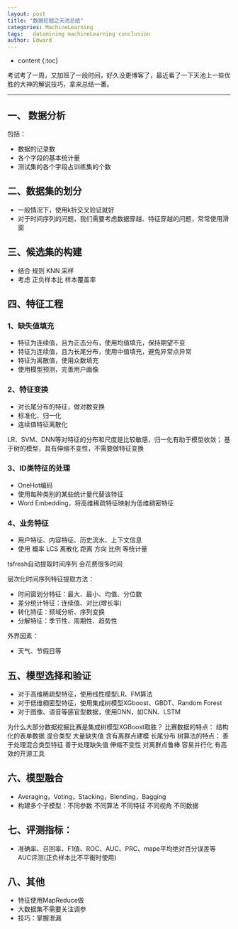 ```yaml
---
layout: post
title: "数据挖掘之天池总结"
categories: MachineLearning
tags:   datamining machineLearning conclusion
author: Edward
---
```


* content
{:toc}

考试考了一周，又加班了一段时间，好久没更博客了，最近看了一下天池上一些优胜的大神的解说技巧，拿来总结一番。

--------------------

## 一、 数据分析

包括：
- 数据的记录数
- 各个字段的基本统计量 
- 测试集的各个字段占训练集的个数

## 二、数据集的划分

- 一般情况下，使用k折交叉验证就好
- 对于时间序列的问题，我们需要考虑数据穿越、特征穿越的问题，常常使用滑窗

## 三、候选集的构建

- 结合 规则 KNN 采样
- 考虑 正负样本比 样本覆盖率

## 四、特征工程

### 1、缺失值填充

- 特征为连续值，且为正态分布，使用均值填充，保持期望不变
- 特征为连续值，且为长尾分布，使用中值填充，避免异常点异常
- 特征为离散值，使用众数填充
- 使用模型预测，完善用户画像

### 2、特征变换

- 对长尾分布的特征，做对数变换
- 标准化、归一化
- 连续值特征离散化

LR、SVM、DNN等对特征的分布和尺度是比较敏感，归一化有助于模型收敛；
基于树的模型，具有伸缩不变性，不需要做特征变换

### 3、ID类特征的处理

- OneHot编码
- 使用每种类别的某些统计量代替该特征
- Word Embedding，将高维稀疏特征映射为低维稠密特征

### 4、业务特征

- 用户特征、内容特征、历史流水、上下文信息
- 使用 概率 LCS 离散化 距离 方向 比例 等统计量

tsfresh自动提取时间序列 会花费很多时间

层次化时间序列特征提取方法：
- 时间窗划分特征：最大、最小、均值、分位数
- 差分统计特征：连续值、对比(增长率)
- 转化特征：频域分析、序列变换
- 分解特征：季节性、周期性、趋势性

外界因素：
- 天气、节假日等

## 五、模型选择和验证

- 对于高维稀疏型特征，使用线性模型LR、FM算法
- 对于低维稠密型特征，使用集成树模型XGboost、GBDT、Random Forest
- 对于图像、语音等感官型数据，使用DNN，如CNN、LSTM

为什么大部分数据挖掘比赛是集成树模型XGBoost取胜？
比赛数据的特点：
结构化的表单数据
混合类型
大量缺失值
含有离群点建模
长尾分布
树算法的特点：
善于处理混合类型特征
善于处理缺失值
伸缩不变性
对离群点鲁棒
容易并行化
有高效的开源工具

## 六、模型融合

- Averaging，Voting，Stacking，Blending，Bagging
- 构建多个子模型：不同参数 不同算法 不同特征 不同视角 不同数据

## 七、评测指标：
- 准确率、召回率、F1值、ROC、AUC、PRC、mape平均绝对百分误差等
AUC评测(正负样本比不平衡时使用)

## 八、其他

- 特征使用MapReduce做
- 大数据集不需要关注调参
- 技巧：掌握泄漏

